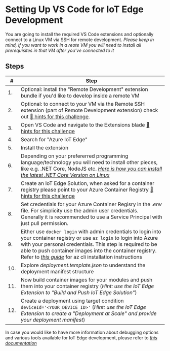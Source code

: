 # Setting Up VS Code for IoT Edge Development #

You are going to install the required VS Code extensions and optionally connect to a Linux VM via SSH for remote development.
*Please keep in mind, if you want to work in a reote VM you will need to install all prerequisites in that VM after you've connected to it*

## Steps ##
| # | Step   |
|-|-|
|1.| Optional: install the "Remote Development" extension bundle if you'd like to develop inside a remote VM
|2.| Optional: to connect to your VM via the Remote SSH extension (part of Remote Development extension) check out [:blue_book: hints for this challenge](preparation-dev-own-vs-hints.md#Configure-Remote-SSH-extension-to-acces-the-remote-VM).
|3.| Open VS Code and navigate to the Extensions blade [:blue_book: hints for this challenge](preparation-dev-own-vs-hints.md)
|4.| Search for "Azure IoT Edge"
|5.| Install the extension
|6.| Depending on your prefererred programming language/technology you will need to install other pieces, like e.g. .NET Core, NodeJS etc. *[Here is how you can install the latest .NET Core Version on Linux](https://dotnet.microsoft.com/download/linux-package-manager/ubuntu16-04/sdk-current)*
|7.| Create an IoT Edge Solution, when asked for a container registry please point to your Azure Container Registry [:blue_book: hints for this challenge](preparation-dev-own-vs-hints.md#Create-a-new-IoT-Edge-Solution)
|8.| Set credentials for your Azure Container Regisry in the *.env* file. For simplicity use the admin user credentials. Generally it is recommended to use a Service Principal with just pull permission. 
|9.| Either use ```docker login``` with admin credentials to login into your container registry or use ```az login``` to login into Azure with your personal credentials. This step is required to be able to push container images into the container registry. Refer to *[this guide](https://docs.microsoft.com/en-us/cli/azure/install-azure-cli-apt?view=azure-cli-latest)* for az cli installation instructions 
|10.| Explore *deployment.template.json* to understand the deployment manifest structure
|11.| Now build container images for your modules and push them into your container registry (*Hint: use the IoT Edge Extension to "Build and Push IoT Edge Solution"*) 
|12.| Create a deployment using target condition ```deviceId='<YOUR_DEVICE_ID>'``` (*Hint: use the IoT Edge Extension to create a "Deployment at Scale" and provide your deployment manifest*)

In case you would like to have more information about debugging options and various tools available for IoT Edge development, please refer to *[this documentation](https://docs.microsoft.com/en-us/azure/iot-edge/development-environment)*